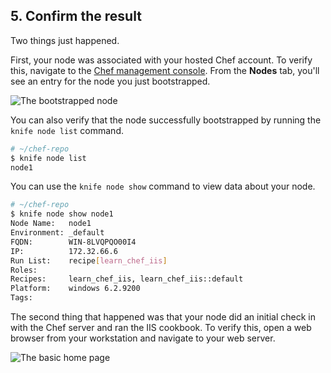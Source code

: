 ## 5. Confirm the result

Two things just happened.

First, your node was associated with your hosted Chef account. To verify this, navigate to the [Chef management console](https://manage.chef.io/organizations). From the **Nodes** tab, you'll see an entry for the node you just bootstrapped.

![The bootstrapped node](windows/management-console-node.png)

You can also verify that the node successfully bootstrapped by running the `knife node list` command.

```bash
# ~/chef-repo
$ knife node list
node1
```

You can use the `knife node show` command to view data about your node.

```bash
# ~/chef-repo
$ knife node show node1
Node Name:   node1
Environment: _default
FQDN:        WIN-8LVQPQO00I4
IP:          172.32.66.6
Run List:    recipe[learn_chef_iis]
Roles:
Recipes:     learn_chef_iis, learn_chef_iis::default
Platform:    windows 6.2.9200
Tags:
```

The second thing that happened was that your node did an initial check in with the Chef server and ran the IIS cookbook. To verify this, open a web browser from your workstation and navigate to your web server.

![The basic home page](misc/webserver-basic.png)

